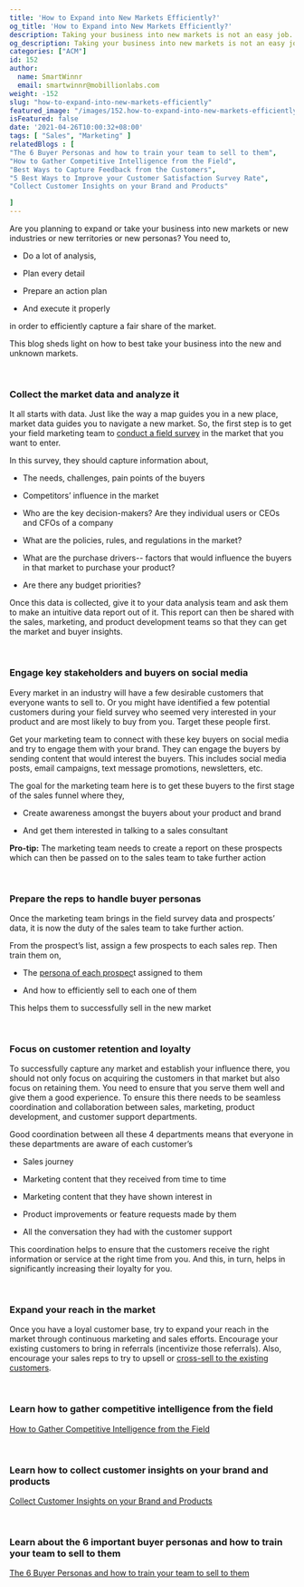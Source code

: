 ```yaml
---
title: 'How to Expand into New Markets Efficiently?'
og_title: 'How to Expand into New Markets Efficiently?'
description: Taking your business into new markets is not an easy job. It takes a lot of analysis, planning, and perfect execution. This blog sheds light on how you can efficiently enter new markets or industries
og_description: Taking your business into new markets is not an easy job. It takes a lot of analysis, planning, and perfect execution. This blog sheds light on how you can efficiently enter new markets or industries
categories: ["ACM"]
id: 152
author:
  name: SmartWinnr
  email: smartwinnr@mobillionlabs.com
weight: -152
slug: "how-to-expand-into-new-markets-efficiently"
featured_image: "/images/152.how-to-expand-into-new-markets-efficiently.jpeg"
isFeatured: false
date: '2021-04-26T10:00:32+08:00'
tags: [ "Sales", "Marketing" ]
relatedBlogs : [
"The 6 Buyer Personas and how to train your team to sell to them",
"How to Gather Competitive Intelligence from the Field",
"Best Ways to Capture Feedback from the Customers",
"5 Best Ways to Improve your Customer Satisfaction Survey Rate",
"Collect Customer Insights on your Brand and Products"

]
---
```


Are you planning to expand or take your business into new markets or new industries or new territories or new personas? You need to,

-   Do a lot of analysis,
    
-   Plan every detail
    
-   Prepare an action plan
    
-   And execute it properly
    

in order to efficiently capture a fair share of the market.

  

This blog sheds light on how to best take your business into the new and unknown markets.

<br>

### **Collect the market data and analyze it**

It all starts with data. Just like the way a map guides you in a new place, market data guides you to navigate a new market. So, the first step is to get your field marketing team to [conduct a field survey](https://www.smartwinnr.com/post/how-to-gather-competitive-intelligence-from-the-field/) in the market that you want to enter.

  

In this survey, they should capture information about,

-   The needs, challenges, pain points of the buyers
    
-   Competitors’ influence in the market
    
-   Who are the key decision-makers? Are they individual users or CEOs and CFOs of a company
    
-   What are the policies, rules, and regulations in the market?
    
-   What are the purchase drivers-- factors that would influence the buyers in that market to purchase your product?
    
-   Are there any budget priorities?
    

  

Once this data is collected, give it to your data analysis team and ask them to make an intuitive data report out of it. This report can then be shared with the sales, marketing, and product development teams so that they can get the market and buyer insights.

<br>

### **Engage key stakeholders and buyers on social media**

Every market in an industry will have a few desirable customers that everyone wants to sell to. Or you might have identified a few potential customers during your field survey who seemed very interested in your product and are most likely to buy from you. Target these people first.

  

Get your marketing team to connect with these key buyers on social media and try to engage them with your brand. They can engage the buyers by sending content that would interest the buyers. This includes social media posts, email campaigns, text message promotions, newsletters, etc.

  

The goal for the marketing team here is to get these buyers to the first stage of the sales funnel where they,

-   Create awareness amongst the buyers about your product and brand
    
-   And get them interested in talking to a sales consultant
    

<div class="ml_pro_tip ml-margin-bottom20">

**Pro-tip:** The marketing team needs to create a report on these prospects which can then be passed on to the sales team to take further action

</div>
<br>

### **Prepare the reps to handle buyer personas**

Once the marketing team brings in the field survey data and prospects’ data, it is now the duty of the sales team to take further action.

  

From the prospect’s list, assign a few prospects to each sales rep. Then train them on,

-   The [persona of each prospec](https://www.smartwinnr.com/post/6-buyer-personas-and-how-to-train-your-team-to-sell/)t assigned to them
    
-   And how to efficiently sell to each one of them
    

  

This helps them to successfully sell in the new market

<br>

### **Focus on customer retention and loyalty**

To successfully capture any market and establish your influence there, you should not only focus on acquiring the customers in that market but also focus on retaining them. You need to ensure that you serve them well and give them a good experience. To ensure this there needs to be seamless coordination and collaboration between sales, marketing, product development, and customer support departments.

  

Good coordination between all these 4 departments means that everyone in these departments are aware of each customer’s

-   Sales journey
    
-   Marketing content that they received from time to time
    
-   Marketing content that they have shown interest in
    
-   Product improvements or feature requests made by them
    
-   All the conversation they had with the customer support
    

  

This coordination helps to ensure that the customers receive the right information or service at the right time from you. And this, in turn, helps in significantly increasing their loyalty for you.

<br>

### **Expand your reach in the market**

Once you have a loyal customer base, try to expand your reach in the market through continuous marketing and sales efforts. Encourage your existing customers to bring in referrals (incentivize those referrals). Also, encourage your sales reps to try to upsell or [cross-sell to the existing customers](https://www.smartwinnr.com/post/tips-to-drive-cross-selling/).

 <br> 


### **Learn how to gather competitive intelligence from the field**

[How to Gather Competitive Intelligence from the Field](https://smartwinnr.com/post/how-to-gather-competitive-intelligence-from-the-field/)

<br>

### **Learn how to collect customer insights on your brand and products**

[Collect Customer Insights on your Brand and Products](https://smartwinnr.com/post/customers-feedback-survey-to-collect-customer-insights-on-your-brand-and-products/)

<br>

### **Learn about the 6 important buyer personas and how to train your team to sell to them**

[The 6 Buyer Personas and how to train your team to sell to them](https://smartwinnr.com/post/6-buyer-personas-and-how-to-train-your-team-to-sell/)